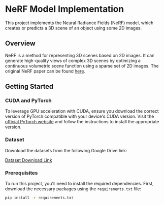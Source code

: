 # NeRF Model Implementation

This project implements the Neural Radiance Fields (NeRF) model, which creates or predicts a 3D scene of an object using some 2D images.

## Overview

NeRF is a method for representing 3D scenes based on 2D images. It can generate high-quality views of complex 3D scenes by optimizing a continuous volumetric scene function using a sparse set of 2D images. The original NeRF paper can be found [here](https://arxiv.org/abs/2003.08934).

## Getting Started


### CUDA and PyTorch

To leverage GPU acceleration with CUDA, ensure you download the correct version of PyTorch compatible with your device's CUDA version. Visit the [official PyTorch website](https://pytorch.org/get-started/locally/) and follow the instructions to install the appropriate version.

### Dataset

Download the datasets from the following Google Drive link:

[Dataset Download Link](https://drive.google.com/drive/folders/18bwm-RiHETRCS5yD9G00seFIcrJHIvD-?usp=sharing)

### Prerequisites

To run this project, you'll need to install the required dependencies. First, download the necessary packages using the `requirements.txt` file:

```bash
pip install -r requirements.txt
